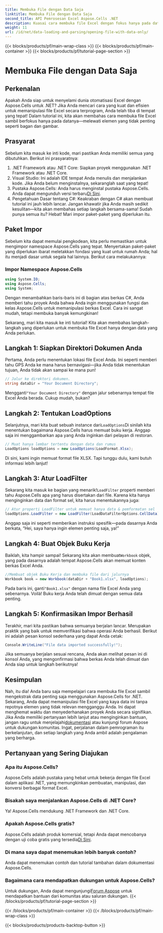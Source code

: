 ```yaml
---
title: Membuka File dengan Data Saja
linktitle: Membuka File dengan Data Saja
second_title: API Pemrosesan Excel Aspose.Cells .NET
description: Kuasai cara membuka file Excel dengan fokus hanya pada data menggunakan Aspose.Cells untuk .NET. Panduan sederhana bagi pengembang .NET untuk menyederhanakan operasi Excel.
weight: 11
url: /id/net/data-loading-and-parsing/opening-file-with-data-only/
---
```


{{< blocks/products/pf/main-wrap-class >}}
{{< blocks/products/pf/main-container >}}
{{< blocks/products/pf/tutorial-page-section >}}

# Membuka File dengan Data Saja

## Perkenalan
Apakah Anda siap untuk menyelami dunia otomatisasi Excel dengan Aspose.Cells untuk .NET? Jika Anda mencari cara yang kuat dan efisien untuk memanipulasi file Excel secara terprogram, Anda telah tiba di tempat yang tepat! Dalam tutorial ini, kita akan membahas cara membuka file Excel sambil berfokus hanya pada datanya—melewati elemen yang tidak penting seperti bagan dan gambar.
## Prasyarat
Sebelum kita masuk ke inti kode, mari pastikan Anda memiliki semua yang dibutuhkan. Berikut ini prasyaratnya:
1. .NET Framework atau .NET Core: Siapkan proyek menggunakan .NET Framework atau .NET Core.
2. Visual Studio: Ini adalah IDE tempat Anda menulis dan menjalankan kode. Jika Anda belum menginstalnya, sekaranglah saat yang tepat!
3.  Pustaka Aspose.Cells: Anda harus menginstal pustaka Aspose.Cells. Anda dapat mengunduh versi terbaru[Di Sini](https://releases.aspose.com/cells/net/).
4. Pengetahuan Dasar tentang C#: Keakraban dengan C# akan membuat tutorial ini jauh lebih lancar. Jangan khawatir jika Anda masih sedikit kesulitan—kita akan membahas setiap langkah bersama-sama!
Sudah punya semua itu? Hebat! Mari impor paket-paket yang diperlukan itu.
## Paket Impor
Sebelum kita dapat memulai pengkodean, kita perlu memastikan untuk mengimpor namespace Aspose.Cells yang tepat. Menyertakan paket-paket yang diperlukan ibarat meletakkan fondasi yang kuat untuk rumah Anda; hal itu menjadi dasar untuk segala hal lainnya. Berikut cara melakukannya:
### Impor Namespace Aspose.Cells
```csharp
using System.IO;
using Aspose.Cells;
using System;
```
Dengan menambahkan baris-baris ini di bagian atas berkas C#, Anda memberi tahu proyek Anda bahwa Anda ingin menggunakan fungsi dan kelas Aspose.Cells untuk memanipulasi berkas Excel. Cara ini sangat mudah, tetapi membuka banyak kemungkinan!

Sekarang, mari kita masuk ke inti tutorial! Kita akan membahas langkah-langkah yang diperlukan untuk membuka file Excel hanya dengan data yang Anda perlukan.
## Langkah 1: Siapkan Direktori Dokumen Anda
Pertama, Anda perlu menentukan lokasi file Excel Anda. Ini seperti memberi tahu GPS Anda ke mana harus bernavigasi—jika Anda tidak menentukan tujuan, Anda tidak akan sampai ke mana pun!
```csharp
// Jalur ke direktori dokumen.
string dataDir = "Your Document Directory";
```
 Mengganti`"Your Document Directory"` dengan jalur sebenarnya tempat file Excel Anda berada. Cukup mudah, bukan? 
## Langkah 2: Tentukan LoadOptions
 Selanjutnya, mari kita buat sebuah instance dari`LoadOptions`Di sinilah kita menentukan bagaimana Aspose.Cells harus memuat buku kerja. Anggap saja ini menggambarkan apa yang Anda inginkan dari pelayan di restoran.
```csharp
// Muat hanya lembar tertentu dengan data dan rumus
LoadOptions loadOptions = new LoadOptions(LoadFormat.Xlsx);
```
Di sini, kami ingin memuat format file XLSX. Tapi tunggu dulu, kami butuh informasi lebih lanjut!
## Langkah 3: Atur LoadFilter
 Sekarang kita masuk ke bagian yang menarik!`LoadFilter` properti memberi tahu Aspose.Cells apa yang harus disertakan dari file. Karena kita hanya menginginkan data dan format sel, kita harus menentukannya juga:
```csharp
// Atur properti LoadFilter untuk memuat hanya data & pemformatan sel
loadOptions.LoadFilter = new LoadFilter(LoadDataFilterOptions.CellData);
```
Anggap saja ini seperti memberikan instruksi spesifik—pada dasarnya Anda berkata, “Hei, saya hanya ingin elemen penting saja, ya!”
## Langkah 4: Buat Objek Buku Kerja
 Baiklah, kita hampir sampai! Sekarang kita akan membuat`Workbook` objek, yang pada dasarnya adalah tempat Aspose.Cells akan memuat konten berkas Excel Anda.
```csharp
//Membuat objek Buku Kerja dan membuka file dari jalurnya
Workbook book = new Workbook(dataDir + "Book1.xlsx", loadOptions);
```
 Pada baris ini, ganti`"Book1.xlsx"` dengan nama file Excel Anda yang sebenarnya. Voilà! Buku kerja Anda telah dimuat dengan semua data penting.
## Langkah 5: Konfirmasikan Impor Berhasil
Terakhir, mari kita pastikan bahwa semuanya berjalan lancar. Merupakan praktik yang baik untuk memverifikasi bahwa operasi Anda berhasil. Berikut ini adalah pesan konsol sederhana yang dapat Anda cetak:
```csharp
Console.WriteLine("File data imported successfully!");
```
Jika semuanya berjalan sesuai rencana, Anda akan melihat pesan ini di konsol Anda, yang mengonfirmasi bahwa berkas Anda telah dimuat dan Anda siap untuk langkah berikutnya!
## Kesimpulan
Nah, itu dia! Anda baru saja mempelajari cara membuka file Excel sambil mengekstrak data penting saja menggunakan Aspose.Cells for .NET. Sekarang, Anda dapat memanipulasi file Excel yang kaya data ini tanpa repotnya elemen yang tidak relevan mengganggu Anda. Ini dapat menghemat waktu dan menyederhanakan proyek Anda secara signifikan.
 Jika Anda memiliki pertanyaan lebih lanjut atau menginginkan bantuan, jangan ragu untuk menjelajahi[dokumentasi](https://reference.aspose.com/cells/net/) atau kunjungi forum Aspose untuk dukungan komunitas. Ingat, perjalanan dalam pemrograman itu berkelanjutan, dan setiap langkah yang Anda ambil adalah pengalaman yang berharga.
## Pertanyaan yang Sering Diajukan
### Apa itu Aspose.Cells?
Aspose.Cells adalah pustaka yang hebat untuk bekerja dengan file Excel dalam aplikasi .NET, yang memungkinkan pembuatan, manipulasi, dan konversi berbagai format Excel.
### Bisakah saya menjalankan Aspose.Cells di .NET Core?
Ya! Aspose.Cells mendukung .NET Framework dan .NET Core.
### Apakah Aspose.Cells gratis?
 Aspose.Cells adalah produk komersial, tetapi Anda dapat mencobanya dengan uji coba gratis yang tersedia[Di Sini](https://releases.aspose.com/).
### Di mana saya dapat menemukan lebih banyak contoh?
Anda dapat menemukan contoh dan tutorial tambahan dalam dokumentasi Aspose.Cells.
### Bagaimana cara mendapatkan dukungan untuk Aspose.Cells?
 Untuk dukungan, Anda dapat mengunjungi[Forum Aspose](https://forum.aspose.com/c/cells/9) untuk mendapatkan bantuan dari komunitas atau saluran dukungan.
{{< /blocks/products/pf/tutorial-page-section >}}

{{< /blocks/products/pf/main-container >}}
{{< /blocks/products/pf/main-wrap-class >}}

{{< blocks/products/products-backtop-button >}}
